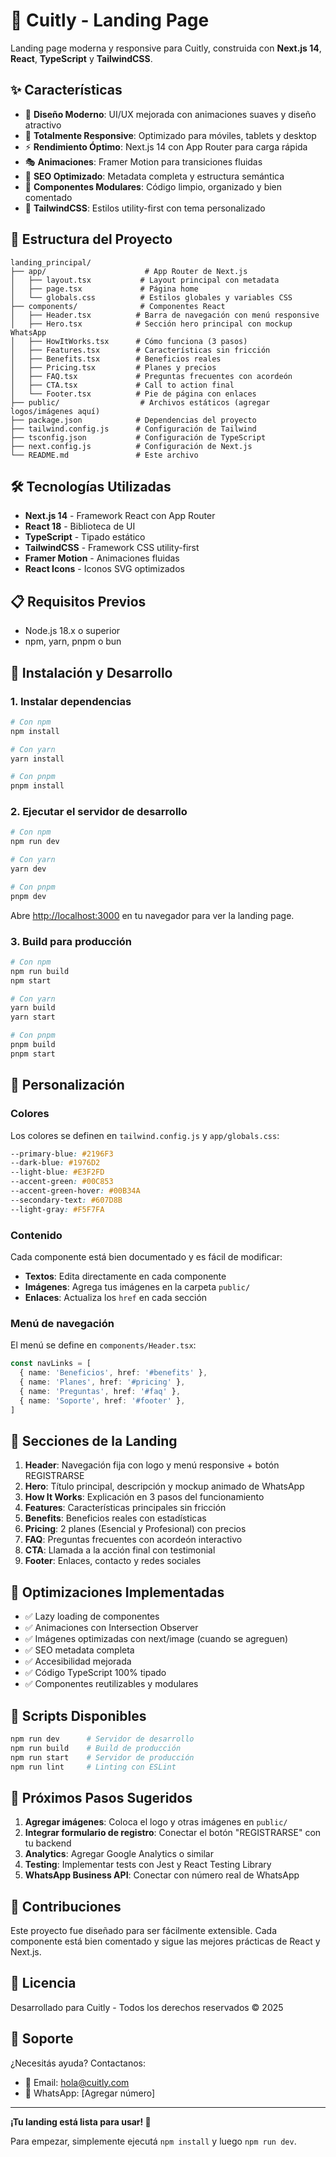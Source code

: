 # 🚀 Cuitly - Landing Page

Landing page moderna y responsive para Cuitly, construida con **Next.js 14**, **React**, **TypeScript** y **TailwindCSS**.

## ✨ Características

- 🎨 **Diseño Moderno**: UI/UX mejorada con animaciones suaves y diseño atractivo
- 📱 **Totalmente Responsive**: Optimizado para móviles, tablets y desktop
- ⚡ **Rendimiento Óptimo**: Next.js 14 con App Router para carga rápida
- 🎭 **Animaciones**: Framer Motion para transiciones fluidas
- 🎯 **SEO Optimizado**: Metadata completa y estructura semántica
- 🧩 **Componentes Modulares**: Código limpio, organizado y bien comentado
- 🎨 **TailwindCSS**: Estilos utility-first con tema personalizado

## 📁 Estructura del Proyecto

```
landing_principal/
├── app/                      # App Router de Next.js
│   ├── layout.tsx           # Layout principal con metadata
│   ├── page.tsx             # Página home
│   └── globals.css          # Estilos globales y variables CSS
├── components/              # Componentes React
│   ├── Header.tsx          # Barra de navegación con menú responsive
│   ├── Hero.tsx            # Sección hero principal con mockup WhatsApp
│   ├── HowItWorks.tsx      # Cómo funciona (3 pasos)
│   ├── Features.tsx        # Características sin fricción
│   ├── Benefits.tsx        # Beneficios reales
│   ├── Pricing.tsx         # Planes y precios
│   ├── FAQ.tsx             # Preguntas frecuentes con acordeón
│   ├── CTA.tsx             # Call to action final
│   └── Footer.tsx          # Pie de página con enlaces
├── public/                  # Archivos estáticos (agregar logos/imágenes aquí)
├── package.json            # Dependencias del proyecto
├── tailwind.config.js      # Configuración de Tailwind
├── tsconfig.json           # Configuración de TypeScript
├── next.config.js          # Configuración de Next.js
└── README.md               # Este archivo
```

## 🛠️ Tecnologías Utilizadas

- **Next.js 14** - Framework React con App Router
- **React 18** - Biblioteca de UI
- **TypeScript** - Tipado estático
- **TailwindCSS** - Framework CSS utility-first
- **Framer Motion** - Animaciones fluidas
- **React Icons** - Iconos SVG optimizados

## 📋 Requisitos Previos

- Node.js 18.x o superior
- npm, yarn, pnpm o bun

## 🚀 Instalación y Desarrollo

### 1. Instalar dependencias

```bash
# Con npm
npm install

# Con yarn
yarn install

# Con pnpm
pnpm install
```

### 2. Ejecutar el servidor de desarrollo

```bash
# Con npm
npm run dev

# Con yarn
yarn dev

# Con pnpm
pnpm dev
```

Abre [http://localhost:3000](http://localhost:3000) en tu navegador para ver la landing page.

### 3. Build para producción

```bash
# Con npm
npm run build
npm start

# Con yarn
yarn build
yarn start

# Con pnpm
pnpm build
pnpm start
```

## 🎨 Personalización

### Colores

Los colores se definen en `tailwind.config.js` y `app/globals.css`:

```css
--primary-blue: #2196F3
--dark-blue: #1976D2
--light-blue: #E3F2FD
--accent-green: #00C853
--accent-green-hover: #00B34A
--secondary-text: #607D8B
--light-gray: #F5F7FA
```

### Contenido

Cada componente está bien documentado y es fácil de modificar:

- **Textos**: Edita directamente en cada componente
- **Imágenes**: Agrega tus imágenes en la carpeta `public/`
- **Enlaces**: Actualiza los `href` en cada sección

### Menú de navegación

El menú se define en `components/Header.tsx`:

```typescript
const navLinks = [
  { name: 'Beneficios', href: '#benefits' },
  { name: 'Planes', href: '#pricing' },
  { name: 'Preguntas', href: '#faq' },
  { name: 'Soporte', href: '#footer' },
]
```

## 📱 Secciones de la Landing

1. **Header**: Navegación fija con logo y menú responsive + botón REGISTRARSE
2. **Hero**: Título principal, descripción y mockup animado de WhatsApp
3. **How It Works**: Explicación en 3 pasos del funcionamiento
4. **Features**: Características principales sin fricción
5. **Benefits**: Beneficios reales con estadísticas
6. **Pricing**: 2 planes (Esencial y Profesional) con precios
7. **FAQ**: Preguntas frecuentes con acordeón interactivo
8. **CTA**: Llamada a la acción final con testimonial
9. **Footer**: Enlaces, contacto y redes sociales

## 🎯 Optimizaciones Implementadas

- ✅ Lazy loading de componentes
- ✅ Animaciones con Intersection Observer
- ✅ Imágenes optimizadas con next/image (cuando se agreguen)
- ✅ SEO metadata completa
- ✅ Accesibilidad mejorada
- ✅ Código TypeScript 100% tipado
- ✅ Componentes reutilizables y modulares

## 🔧 Scripts Disponibles

```bash
npm run dev      # Servidor de desarrollo
npm run build    # Build de producción
npm run start    # Servidor de producción
npm run lint     # Linting con ESLint
```

## 📝 Próximos Pasos Sugeridos

1. **Agregar imágenes**: Coloca el logo y otras imágenes en `public/`
2. **Integrar formulario de registro**: Conectar el botón "REGISTRARSE" con tu backend
3. **Analytics**: Agregar Google Analytics o similar
4. **Testing**: Implementar tests con Jest y React Testing Library
5. **WhatsApp Business API**: Conectar con número real de WhatsApp

## 🤝 Contribuciones

Este proyecto fue diseñado para ser fácilmente extensible. Cada componente está bien comentado y sigue las mejores prácticas de React y Next.js.

## 📄 Licencia

Desarrollado para Cuitly - Todos los derechos reservados © 2025

## 💬 Soporte

¿Necesitás ayuda? Contactanos:
- 📧 Email: hola@cuitly.com
- 💬 WhatsApp: [Agregar número]

---

**¡Tu landing está lista para usar! 🎉**

Para empezar, simplemente ejecutá `npm install` y luego `npm run dev`.




